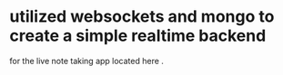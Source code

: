 # utilized websockets and mongo to create a simple realtime backend

for the live note taking app located here []().
